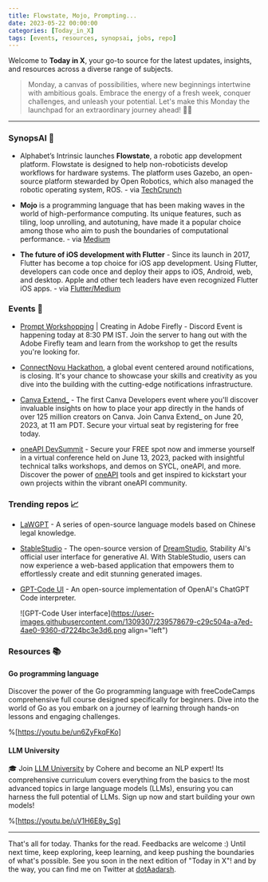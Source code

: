 ```yaml
---
title: Flowstate, Mojo, Prompting...
date: 2023-05-22 00:00:00
categories: [Today_in_X]
tags: [events, resources, synopsai, jobs, repo]
---
```


Welcome to **Today in X**, your go-to source for the latest updates, insights, and resources across a diverse range of subjects.

> Monday, a canvas of possibilities, where new beginnings intertwine with ambitious goals. Embrace the energy of a fresh week, conquer challenges, and unleash your potential. Let's make this Monday the launchpad for an extraordinary journey ahead! 💪✨

---

### SynopsAI 🤖

* Alphabet’s Intrinsic launches **Flowstate**, a robotic app development platform. Flowstate is designed to help non-roboticists develop workflows for hardware systems. The platform uses Gazebo, an open-source platform stewarded by Open Robotics, which also managed the robotic operating system, ROS. - via [TechCrunch](https://tcrn.ch/3Wlzljb)
    
* **Mojo** is a programming language that has been making waves in the world of high-performance computing. Its unique features, such as tiling, loop unrolling, and autotuning, have made it a popular choice among those who aim to push the boundaries of computational performance. - via [Medium](https://betterprogramming.pub/exploring-mojo-the-emerging-high-performance-language-with-impressive-speeds-but-not-without-acdbbbed09f2)
    
* **The future of iOS development with Flutter** - Since its launch in 2017, Flutter has become a top choice for iOS app development. Using Flutter, developers can code once and deploy their apps to iOS, Android, web, and desktop. Apple and other tech leaders have even recognized Flutter iOS apps. - via [Flutter/Medium](https://medium.com/flutter/the-future-of-ios-development-with-flutter-833aa9779fac)
    

### Events 📢

* [Prompt Workshopping](https://discord.gg/e7MddpkK?event=1108780794228506706) | Creating in Adobe Firefly - Discord Event is happening today at 8:30 PM IST. Join the server to hang out with the Adobe Firefly team and learn from the workshop to get the results you're looking for.
    
* [ConnectNovu Hackathon](https://connect.novu.co/), a global event centered around notifications, is closing. It's your chance to showcase your skills and creativity as you dive into the building with the cutting-edge notifications infrastructure.
    
* [Canva Extend\_](https://www.canva.com/canva-extend/) - The first Canva Developers event where you'll discover invaluable insights on how to place your app directly in the hands of over 125 million creators on Canva. Join Canva Extend\_ on June 20, 2023, at 11 am PDT. Secure your virtual seat by registering for free today.
    
* [oneAPI DevSummit](https://software.seek.intel.com/oneapi-devsummit-2023) - Secure your FREE spot now and immerse yourself in a virtual conference held on June 13, 2023, packed with insightful technical talks workshops, and demos on SYCL, oneAPI, and more. Discover the power of [oneAPI](https://www.intel.com/content/www/us/en/developer/tools/oneapi/overview.html) tools and get inspired to kickstart your own projects within the vibrant oneAPI community.
    

### Trending repos 📈

* [LaWGPT](https://github.com/pengxiao-song/LaWGPT) - A series of open-source language models based on Chinese legal knowledge.
    
* [StableStudio](https://github.com/Stability-AI/StableStudio) - The open-source version of [DreamStudio](https://dreamstudio.ai/), Stability AI's official user interface for generative AI. With StableStudio, users can now experience a web-based application that empowers them to effortlessly create and edit stunning generated images.
    
* [GPT-Code UI](https://github.com/ricklamers/gpt-code-ui) - An open-source implementation of OpenAI's ChatGPT Code interpreter.
    
    ![GPT-Code User interface](https://user-images.githubusercontent.com/1309307/239578679-c29c504a-a7ed-4ae0-9360-d7224bc3e3d6.png align="left")
    

### Resources 📚

#### **Go programming language**

Discover the power of the Go programming language with freeCodeCamps comprehensive full course designed specifically for beginners. Dive into the world of Go as you embark on a journey of learning through hands-on lessons and engaging challenges.

%[https://youtu.be/un6ZyFkqFKo] 

#### LLM University

🎓 Join [LLM University](https://docs.cohere.com/docs/llmu) by Cohere and become an NLP expert! Its comprehensive curriculum covers everything from the basics to the most advanced topics in large language models (LLMs), ensuring you can harness the full potential of LLMs. Sign up now and start building your own models!

%[https://youtu.be/uV1H6E8y_Sg] 

---

That's all for today. Thanks for the read. Feedbacks are welcome :) Until next time, keep exploring, keep learning, and keep pushing the boundaries of what's possible. See you soon in the next edition of "Today in X"! and by the way, you can find me on Twitter at [dotAadarsh](https://twitter.com/DotAadarsh).